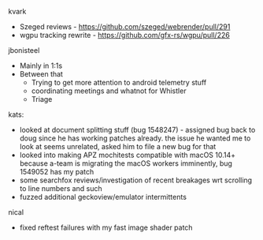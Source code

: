 kvark
  * Szeged reviews - https://github.com/szeged/webrender/pull/291
  * wgpu tracking rewrite - https://github.com/gfx-rs/wgpu/pull/226

jbonisteel
  * Mainly in 1:1s
  * Between that
    * Trying to get more attention to android telemetry stuff
    * coordinating meetings and whatnot for Whistler
    * Triage

kats:
  * looked at document splitting stuff (bug 1548247) - assigned bug back to doug since he has working patches already. the issue he wanted me to look at seems unrelated, asked him to file a new bug for that
  * looked into making APZ mochitests compatible with macOS 10.14+ because a-team is migrating the macOS workers imminently, bug 1549052 has my patch
  * some searchfox reviews/investigation of recent breakages wrt scrolling to line numbers and such
  * fuzzed additional geckoview/emulator intermittents

nical
  * fixed reftest failures with my fast image shader patch
